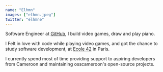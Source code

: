 ```yaml
---
name: "Elhmn"
images: ["elhmn.jpeg"]
twitter: "elhmne"
---
```


Software Engineer at [GitHub](https://github.com/), I build video games, draw and play piano.

I Felt in love with code while playing video games, and got the chance to study software development, at [Ecole 42](https://42.fr/en/homepage/) in Paris.

I currently spend most of time providing support to aspiring developers from Cameroon and maintaining osscameroon's open-source projects.
